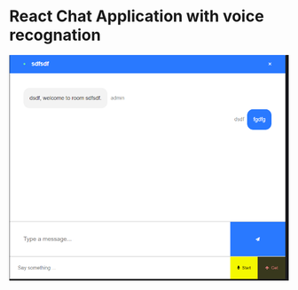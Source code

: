 # React Chat Application with voice recognation 

![React Chat Application](./client/image/Capture.PNG)
